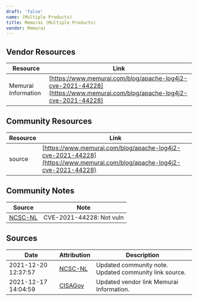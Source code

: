 ```yaml
---
draft: 'false'
name: (Multiple Products)
title: Memurai (Multiple Products)
vendor: Memurai
---
```


## Vendor Resources
| Resource | Link |
| --- | --- |
| Memurai Information | [https://www.memurai.com/blog/apache-log4j2-cve-2021-44228](https://www.memurai.com/blog/apache-log4j2-cve-2021-44228) |

## Community Resources
| Resource | Link |
| --- | --- |
| source | [https://www.memurai.com/blog/apache-log4j2-cve-2021-44228](https://www.memurai.com/blog/apache-log4j2-cve-2021-44228) |

## Community Notes
| Source | Note |
| --- | --- |
| [NCSC-NL](https://github.com/NCSC-NL/log4shell/blob/main/software/README.md) | CVE-2021-44228: Not vuln </ul> |

## Sources
| Date | Attribution | Description |
| --- | --- | --- |
| 2021-12-20 12:37:57 | [NCSC-NL](https://github.com/NCSC-NL/log4shell/blob/main/software/README.md) | Updated community note. Updated community link source.  |
| 2021-12-17 14:04:59 | [CISAGov](https://raw.githubusercontent.com/cisagov/log4j-affected-db/develop/README.md) | Updated vendor link Memurai Information.  |
